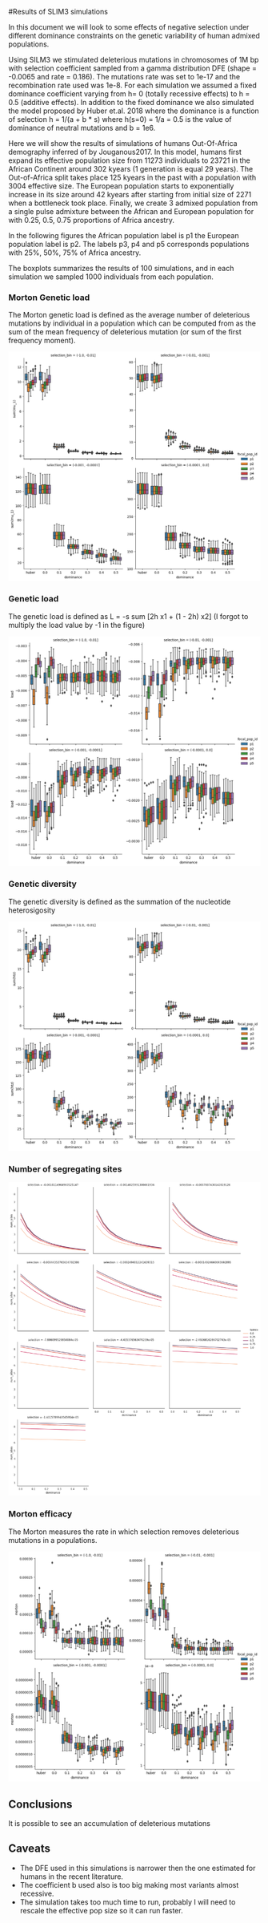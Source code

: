 #Results of SLIM3 simulations


In this document we will look to some effects of negative selection under
different dominance constraints on the genetic variability of human admixed
populations. 

Using SILM3 we stimulated deleterious mutations in chromosomes of 1M bp with
selection coefficient sampled from a gamma distribution DFE (shape = -0.0065
and rate = 0.186). The mutations rate was set to 1e-17 and the recombination
rate used was 1e-8. For each simulation we assumed a fixed dominance
coefficient varying from  h= 0 (totally recessive effects) to h = 0.5 (additive
effects).  In addition to the fixed dominance we also simulated the model
proposed by Huber et.al. 2018 where the dominance is a function of selection h
= 1/(a + b \* s) where h(s=0) = 1/a = 0.5 is the value of dominance of neutral
mutations and b = 1e6. 

Here we will show the results of simulations of humans Out-Of-Africa demography
inferred of by Jouganous2017. In this model, humans first expand its effective
population size from 11273 individuals to 23721 in the African Continent around
302 kyears (1 generation is equal 29 years). The Out-of-Africa split takes
place 125 kyears in the past with a population with 3004 effective size. The
European population starts to exponentially increase in its size around 42
kyears after starting from initial size of 2271 when a bottleneck took place.
Finally, we create 3 admixed population from a single pulse admixture between
the African and European population for with 0.25, 0.5, 0.75 proportions of
Africa ancestry.  

In the following figures the African population label is p1 the European
population label is p2. The labels p3, p4 and p5 corresponds populations
with 25\%, 50\%, 75\%  of Africa ancestry.  

The boxplots summarizes the results of 100 simulations, and in each simulation
we sampled 1000 individuals from each population. 


### Morton Genetic load  

The Morton genetic load is defined as the average number of deleterious
mutations by individual in a population which can be computed from as the sum
of the mean frequency of deleterious mutation (or sum of the first frequency
moment). 

![](slim-mu1-bs.png)

### Genetic load 

The genetic load is defined as L = -s sum \[2h x1 + (1 - 2h) x2] 
(I forgot to multiply the load value by -1 in the figure)

![](load_sum_bs.png)


### Genetic diversity

The genetic diversity is defined as the summation of the nucleotide
heterosigosity 

![](htz_sum_bs.png)

### Number of segregating sites 


![](num_sites.png)


### Morton efficacy

The Morton measures the rate in which selection removes deleterious mutations
in a populations. 

![](morton_sum_bs.png)

## Conclusions 

It is possible to see an accumulation of deleterious mutations 
  

## Caveats 

* The DFE used in this simulations is narrower then the one estimated for
  humans in the recent literature. 
* The coefficient b used also is too big making most variants almost recessive.
* The simulation takes too much time to run, probably I will need to rescale
  the effective pop size so it can run faster. 

## 
